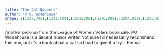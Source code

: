 ```yaml
---
title: "The Cat-Nappers"
author: "P.G. Wodehouse"
shape: [[1337,796],[1311,804],[1299,806],[1296,808],[1294,811],[1293,837],[1297,851],[1301,879],[1305,889],[1307,906],[1312,925],[1317,961],[1320,1024],[1326,1086],[1328,1143],[1327,1232],[1330,1260],[1330,1397],[1332,1415],[1331,1425],[1334,1475],[1334,1517],[1335,1527],[1338,1535],[1342,1539],[1349,1541],[1378,1537],[1389,1532],[1391,1528],[1391,1481],[1389,1443],[1389,1365],[1385,1232],[1386,1219],[1384,1164],[1382,994],[1379,924],[1380,867],[1375,848],[1365,833],[1348,799],[1344,796]]
---
```

Another pick-up from the League of Women Voters book sale.  PG Wodehouse is a decent humor writer.  Not sure I'd necessarily recommend this one, but it's a book about a cat so I had to give it a try. - Emma
